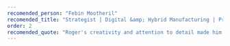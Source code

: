 ```yaml
---
recomended_person: "Febin Mootheril"
recomended_title: "Strategist | Digital &amp; Hybrid Manufacturing | President&nbsp;&amp;&nbsp;CEO"
order: 2
recomended_quote: "Roger's creativity and attention to detail made him a pleasure to work with. I highly recommend him for your next web development project."
---
```

